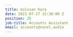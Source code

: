 ```yaml
---
title: Gulusan Kara
date: 2021-07-27 15:38:00 Z
position: 25
job-title: Accounts Assistant
email: accounts@novel.audio
---
```


